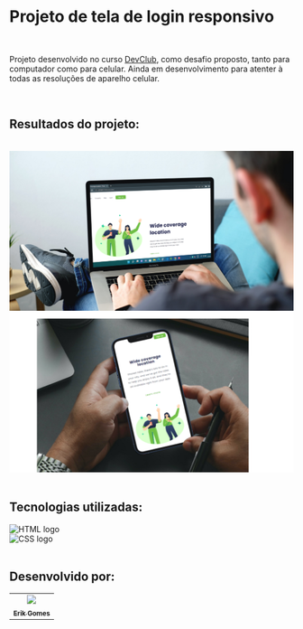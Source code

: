# Projeto de tela de login responsivo
<br>
<p>Projeto desenvolvido no curso <a href="https://rodolfomori.com.br/devclub/">DevClub</a>, como desafio proposto, tanto para computador como para celular. Ainda em desenvolvimento para atenter à todas as resoluções de aparelho celular.</p>
<br>
<h2>Resultados do projeto:</h2>
<br>
<img src="https://github.com/gGtEriKk/New-challenge-CSS-pt.1/blob/master/assets/print-projeto-PC.png?raw=true" alt="imagem do projeto no computador" width: 400px; height: 400px; display: inline;>
<img src="https://github.com/gGtEriKk/New-challenge-CSS-pt.1/blob/master/assets/print-projeto-celular.png?raw=true" alt="imagem de projeto no celular" width: 400px; height: 400px display: inline;>
<br>
<br>
<h2>Tecnologias utilizadas:</h2>

<img src="https://img.shields.io/badge/HTML5-E34F26?style=for-the-badge&logo=html5&logoColor=white" alt="HTML logo">
<br>
<img src="https://img.shields.io/badge/CSS3-1572B6?style=for-the-badge&logo=css3&logoColor=white" alt="CSS logo">
<br>
<br>
<h2>Desenvolvido por:</h2>
<table>
  <tr>
    <td align="center">
      <a href="https://github.com/gGtEriKk">
        <img src="https://avatars.githubusercontent.com/u/101311661?s=400&u=83c97e5f2223f7889db3e8d58e5c6ab6d43593d7&v=4" width=100px;><br>
          <sub>
            <b>Erik Gomes</b>
          </sub>
      </a>
</table>